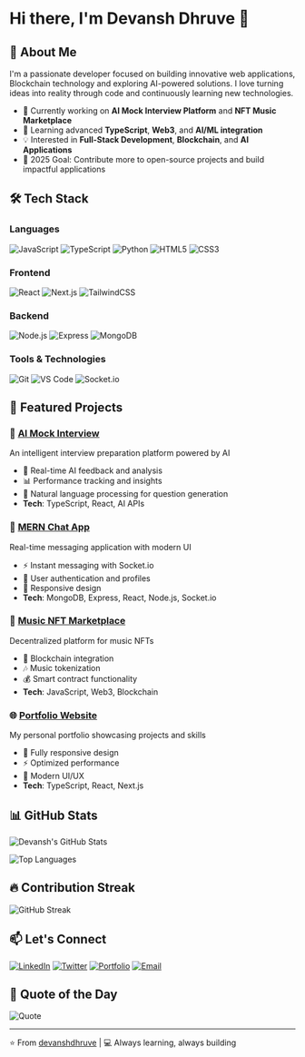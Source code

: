 # Hi there, I'm Devansh Dhruve 👋

## 🚀 About Me

I'm a passionate developer focused on building innovative web applications, Blockchain technology and exploring AI-powered solutions. I love turning ideas into reality through code and continuously learning new technologies.

- 🔭 Currently working on **AI Mock Interview Platform** and **NFT Music Marketplace**
- 🌱 Learning advanced **TypeScript**, **Web3**, and **AI/ML integration**
- 💡 Interested in **Full-Stack Development**, **Blockchain**, and **AI Applications**
- 🎯 2025 Goal: Contribute more to open-source projects and build impactful applications

## 🛠️ Tech Stack

### Languages
![JavaScript](https://img.shields.io/badge/-JavaScript-F7DF1E?style=flat-square&logo=javascript&logoColor=black)
![TypeScript](https://img.shields.io/badge/-TypeScript-3178C6?style=flat-square&logo=typescript&logoColor=white)
![Python](https://img.shields.io/badge/-Python-3776AB?style=flat-square&logo=python&logoColor=white)
![HTML5](https://img.shields.io/badge/-HTML5-E34F26?style=flat-square&logo=html5&logoColor=white)
![CSS3](https://img.shields.io/badge/-CSS3-1572B6?style=flat-square&logo=css3&logoColor=white)

### Frontend
![React](https://img.shields.io/badge/-React-61DAFB?style=flat-square&logo=react&logoColor=black)
![Next.js](https://img.shields.io/badge/-Next.js-000000?style=flat-square&logo=next.js&logoColor=white)
![TailwindCSS](https://img.shields.io/badge/-TailwindCSS-38B2AC?style=flat-square&logo=tailwind-css&logoColor=white)

### Backend
![Node.js](https://img.shields.io/badge/-Node.js-339933?style=flat-square&logo=node.js&logoColor=white)
![Express](https://img.shields.io/badge/-Express-000000?style=flat-square&logo=express&logoColor=white)
![MongoDB](https://img.shields.io/badge/-MongoDB-47A248?style=flat-square&logo=mongodb&logoColor=white)

### Tools & Technologies
![Git](https://img.shields.io/badge/-Git-F05032?style=flat-square&logo=git&logoColor=white)
![VS Code](https://img.shields.io/badge/-VS%20Code-007ACC?style=flat-square&logo=visual-studio-code&logoColor=white)
![Socket.io](https://img.shields.io/badge/-Socket.io-010101?style=flat-square&logo=socket.io&logoColor=white)

## 🌟 Featured Projects

### 🎤 [AI Mock Interview](https://ai-mock-interview-snowy-zeta.vercel.app/)
An intelligent interview preparation platform powered by AI
- 🤖 Real-time AI feedback and analysis
- 📊 Performance tracking and insights
- 💬 Natural language processing for question generation
- **Tech**: TypeScript, React, AI APIs

### 💬 [MERN Chat App](https://mern-stack-chat-app-veag.onrender.com/)
Real-time messaging application with modern UI
- ⚡ Instant messaging with Socket.io
- 👥 User authentication and profiles
- 🎨 Responsive design
- **Tech**: MongoDB, Express, React, Node.js, Socket.io

### 🎵 [Music NFT Marketplace](https://music-nft-ipd.vercel.app/)
Decentralized platform for music NFTs
- 🔗 Blockchain integration
- 🎶 Music tokenization
- 💰 Smart contract functionality
- **Tech**: JavaScript, Web3, Blockchain

### 🌐 [Portfolio Website](https://portfolio-m5eq.vercel.app/)
My personal portfolio showcasing projects and skills
- 📱 Fully responsive design
- ⚡ Optimized performance
- 🎨 Modern UI/UX
- **Tech**: TypeScript, React, Next.js

## 📊 GitHub Stats

![Devansh's GitHub Stats](https://github-readme-stats.vercel.app/api?username=devanshdhruv&show_icons=true&theme=radical)

![Top Languages](https://github-readme-stats.vercel.app/api/top-langs/?username=devanshdhruv&layout=compact&theme=radical)

## 🔥 Contribution Streak

![GitHub Streak](https://github-readme-streak-stats.herokuapp.com/?user=devanshdhruv&theme=radical)

## 📫 Let's Connect

[![LinkedIn](https://img.shields.io/badge/-LinkedIn-0077B5?style=flat-square&logo=linkedin&logoColor=white)](https://www.linkedin.com/in/devansh-dhruve-6a19aa214/)
[![Twitter](https://img.shields.io/badge/-Twitter-1DA1F2?style=flat-square&logo=twitter&logoColor=white)](https://twitter.com/yourhandle)
[![Portfolio](https://img.shields.io/badge/-Portfolio-000000?style=flat-square&logo=react&logoColor=white)](https://yourportfolio.com)
[![Email](https://img.shields.io/badge/-Email-D14836?style=flat-square&logo=gmail&logoColor=white)](mailto:dhruvedevansh@gmail.com)

## 💭 Quote of the Day

![Quote](https://quotes-github-readme.vercel.app/api?type=horizontal&theme=radical)

---

⭐️ From [devanshdhruve](https://github.com/devanshdhruve) | 💻 Always learning, always building
